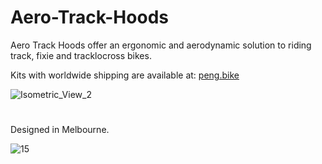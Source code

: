 # Aero-Track-Hoods
Aero Track Hoods offer an ergonomic and aerodynamic solution to riding track, fixie and tracklocross bikes.

Kits with worldwide shipping are available at: [peng.bike](https://peng.bike/)


![Isometric_View_2](https://user-images.githubusercontent.com/85740352/177072448-15275164-285c-4716-9140-8ff4391ba852.png)
#
Designed in Melbourne.

![15](https://user-images.githubusercontent.com/85740352/177082881-0ef8f33b-7984-4686-bae9-79894330a022.png)
